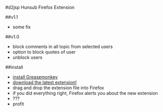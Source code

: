 #d2jsp Hunsub Firefox Extension

##v1.1
- some fix

##v1.0
- block comments in all topic from selected users
- option to block quotes of user
- unblock users

##install 
- [install Greasemonkey](https://addons.mozilla.org/hu/firefox/addon/greasemonkey/)
- [download the latest extension!](https://github.com/kuzditomi/HunsubFirefoxExtension/raw/master/src/hunsubextension.user.js)
- drag and drop the extension file into Firefox
- if you did everything right, Firefox alerts you about the new extension
- ???
- profit
